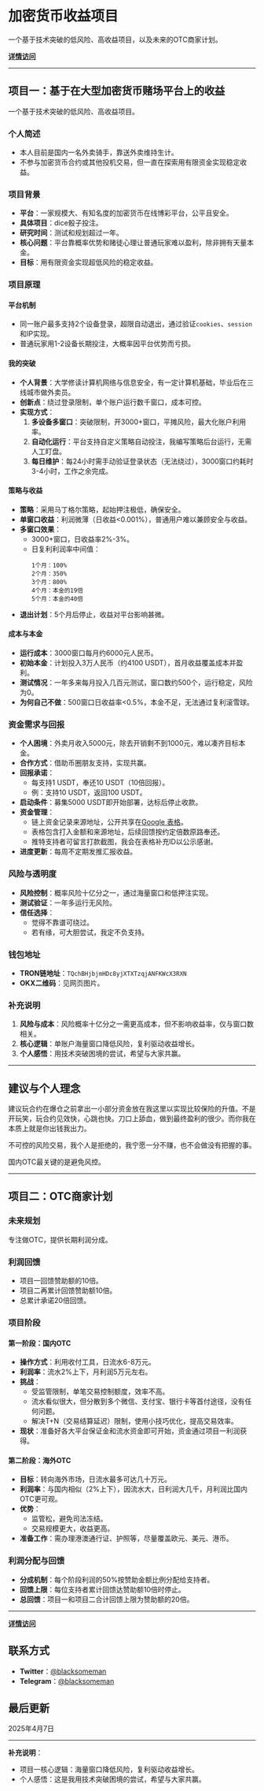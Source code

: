 # 加密货币收益项目

一个基于技术突破的低风险、高收益项目，以及未来的OTC商家计划。

**[详情访问](https://blacksomeman.github.io/getfreedom/)**

---

## 项目一：基于在大型加密货币赌场平台上的收益

一个基于技术突破的低风险、高收益项目。

### 个人简述
- 本人目前是国内一名外卖骑手，靠送外卖维持生计。
- 不参与加密货币合约或其他投机交易，但一直在探索用有限资金实现稳定收益。

### 项目背景
- **平台**：一家规模大、有知名度的加密货币在线博彩平台，公平且安全。
- **具体项目**：dice骰子投注。
- **研究时间**：测试和规划超过一年。
- **核心问题**：平台靠概率优势和赌徒心理让普通玩家难以盈利，除非拥有天量本金。
- **目标**：用有限资金实现超低风险的稳定收益。

### 项目原理
#### 平台机制
- 同一账户最多支持2个设备登录，超限自动退出，通过验证`cookies`、`session`和IP实现。
- 普通玩家用1-2设备长期投注，大概率因平台优势而亏损。

#### 我的突破
- **个人背景**：大学修读计算机网络与信息安全，有一定计算机基础，毕业后在三线城市做外卖员。
- **创新点**：绕过登录限制，单个账户运行数千窗口，成本可控。
- **实现方式**：
  1. **多设备多窗口**：突破限制，开3000+窗口，平摊风险，最大化账户利用率。
  2. **自动化运行**：平台支持自定义策略自动投注，我编写策略后台运行，无需人工盯盘。
  3. **每日维护**：每24小时需手动验证登录状态（无法绕过），3000窗口约耗时3-4小时，工作之余完成。

#### 策略与收益
- **策略**：采用马丁格尔策略，起始押注极低，确保安全。
- **单窗口收益**：利润微薄（日收益<0.001%），普通用户难以兼顾安全与收益。
- **多窗口效果**：
  - 3000+窗口，日收益率2%-3%。
  - 日复利利润率中间值：
    ```
    1个月：100%
    2个月：350%
    3个月：800%
    4个月：本金的19倍
    5个月：本金的40倍
    ```
- **退出计划**：5个月后停止，收益对平台影响甚微。

#### 成本与本金
- **运行成本**：3000窗口每月约6000元人民币。
- **初始本金**：计划投入3万人民币（约4100 USDT），首月收益覆盖成本并盈利。
- **测试情况**：一年多来每月投入几百元测试，窗口数约500个，运行稳定，风险为0。
- **为何自己不做**：500窗口日收益率<0.5%，本金不足，无法通过复利滚雪球。

### 资金需求与回报
- **个人困境**：外卖月收入5000元，除去开销剩不到1000元，难以凑齐目标本金。
- **合作方式**：借助币圈朋友支持，实现共赢。
- **回报承诺**：
  - 每支持1 USDT，奉还10 USDT（10倍回报）。
  - 例：支持10 USDT，返回100 USDT。
- **启动条件**：募集5000 USDT即开始部署，达标后停止收款。
- **资金管理**：
  - 链上资金记录来源地址，公开共享在[Google 表格](https://docs.google.com/spreadsheets/d/1LkvwOum6_SeDzuEZRoUz7QCWjHerMaS2uSm5ufn9lCk)。
  - 表格包含打入金额和来源地址，后续回馈按约定倍数原路奉还。
  - 推特支持者可留言打款截图，我会在表格补充ID以公示感谢。
- **进度更新**：每周不定期发推汇报收益。

### 风险与透明度
- **风险控制**：概率风险十亿分之一，通过海量窗口和低押注实现。
- **测试验证**：一年多运行无风险。
- **信任选择**：
  - 觉得不靠谱可绕过。
  - 若有缘，可大胆尝试，我定不负支持。

### 钱包地址
- **TRON链地址**：`TQchBHjbjmHDc8yjXTXTzqjANFKWcX3RXN`
- **OKX二维码**：见网页图片。

### 补充说明
1. **风险与成本**：风险概率十亿分之一需更高成本，但不影响收益率，仅与窗口数相关。
2. **核心逻辑**：单账户海量窗口降低风险，复利驱动收益增长。
3. **个人感悟**：用技术突破困境的尝试，希望与大家共赢。

---

## 建议与个人理念
建议玩合约在爆仓之前拿出一小部分资金放在我这里以实现比较保险的升值。不是开玩笑，玩合约见效快，心跳也快。刀口上舔血，做到最终盈利的很少。而你我在本质上就是你出钱我出力。

不可控的风险交易，我个人是拒绝的，我宁愿一分不赚，也不会做没有把握的事。

国内OTC最关键的是避免风控。

---

## 项目二：OTC商家计划

### 未来规划
专注做OTC，提供长期利润分成。

### 利润回馈
- 项目一回馈赞助额的10倍。
- 项目二再累计回馈赞助额10倍。
- 总累计承诺20倍回馈。

### 项目阶段
#### 第一阶段：国内OTC
- **操作方式**：利用收付工具，日流水6-8万元。
- **利润率**：流水2%上下，月利润5万元左右。
- **挑战**：
  - 受监管限制，单笔交易控制额度，效率不高。
  - 流水看似很大，但分散到多个微信、支付宝、银行卡等首付途径，没有任何问题。
  - 解决T+N（交易结算延迟）限制，使用小技巧优化，提高交易效率。
- **现状**：准备好各大平台保证金和流水资金即可开始，资金通过项目一利润获得。

#### 第二阶段：海外OTC
- **目标**：转向海外市场，日流水最多可达几十万元。
- **利润率**：与国内相似（2%上下），因流水大，日利润大几千，月利润比国内OTC更可观。
- **优势**：
  - 监管松，避免司法冻结。
  - 交易规模更大，收益更高。
- **准备工作**：需办理港澳通行证、护照等，尽量覆盖欧元、美元、港币。

### 利润分配与回馈
- **分成机制**：每个阶段利润的50%按赞助金额比例分配给支持者。
- **回馈上限**：每位支持者累计回馈达赞助额10倍时停止。
- **总回馈**：项目一和项目二合计回馈上限为赞助额的20倍。
---
**[详情访问](https://blacksomeman.github.io/getfreedom/)**

## 联系方式
- **Twitter**：[@blacksomeman](https://x.com/blacksomeman)
- **Telegram**：[@blacksomeman](https://t.me/blacksomeman)

## 最后更新
2025年4月7日

---

**补充说明**：
- 项目一核心逻辑：海量窗口降低风险，复利驱动收益增长。
- 个人感悟：这是我用技术突破困境的尝试，希望与大家共赢。
